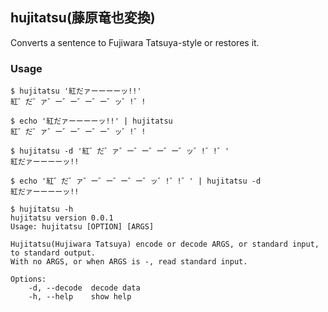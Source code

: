 hujitatsu(藤原竜也変換)
---
Converts a sentence to Fujiwara Tatsuya-style or restores it.

### Usage

```shell
$ hujitatsu '紅だァーーーーッ!!'
紅゛だ゛ァ゛ー゛ー゛ー゛ー゛ッ゛!゛!
```

```shell
$ echo '紅だァーーーーッ!!' | hujitatsu
紅゛だ゛ァ゛ー゛ー゛ー゛ー゛ッ゛!゛!
```

```shell
$ hujitatsu -d '紅゛だ゛ァ゛ー゛ー゛ー゛ー゛ッ゛!゛!゛'
紅だァーーーーッ!!
```

```shell
$ echo '紅゛だ゛ァ゛ー゛ー゛ー゛ー゛ッ゛!゛!゛' | hujitatsu -d
紅だァーーーーッ!!
```

```shell
$ hujitatsu -h
hujitatsu version 0.0.1
Usage: hujitatsu [OPTION] [ARGS]

Hujitatsu(Hujiwara Tatsuya) encode or decode ARGS, or standard input, to standard output.
With no ARGS, or when ARGS is -, read standard input.

Options:
    -d, --decode  decode data
    -h, --help    show help
```
